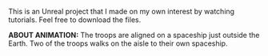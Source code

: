 This is an Unreal project that I made on my own interest by watching tutorials. Feel free to download the files.

**ABOUT ANIMATION:** 
The troops are aligned on a spaceship just outside the Earth. Two of the troops walks on the aisle to their own spaceship. 
